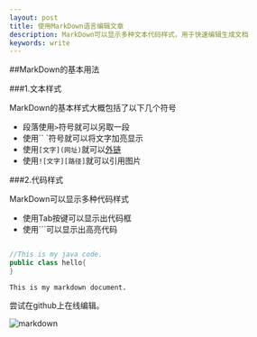 ```yaml
---
layout: post
title: 使用MarkDown语言编辑文章
description: MarkDown可以显示多种文本代码样式，用于快速编辑生成文档
keywords: write
---
```


##MarkDown的基本用法

###1.文本样式

  MarkDown的基本样式大概包括了以下几个符号

* 段落使用`>`符号就可以另取一段
* 使用`` `符号就可以将文字加亮显示
* 使用`[文字](网址)`就可以[外链](http://wowubuntu.com/markdown/basic.html)
* 使用`![文字][路径]`就可以引用图片

###2.代码样式

MarkDown可以显示多种代码样式

* 使用Tab按键可以显示出代码框
* 使用```可以显示出高亮代码

```java

//This is my java code.
public class hello{
}

```

    This is my markdown document.
    
尝试在github上在线编辑。


![markdown](../../../static/images/markdown.jpg)
